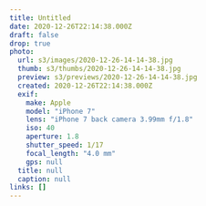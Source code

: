 ```yaml
---
title: Untitled
date: 2020-12-26T22:14:38.000Z
draft: false
drop: true
photo:
  url: s3/images/2020-12-26-14-14-38.jpg
  thumb: s3/thumbs/2020-12-26-14-14-38.jpg
  preview: s3/previews/2020-12-26-14-14-38.jpg
  created: 2020-12-26T22:14:38.000Z
  exif:
    make: Apple
    model: "iPhone 7"
    lens: "iPhone 7 back camera 3.99mm f/1.8"
    iso: 40
    aperture: 1.8
    shutter_speed: 1/17
    focal_length: "4.0 mm"
    gps: null
  title: null
  caption: null
links: []
---
```

